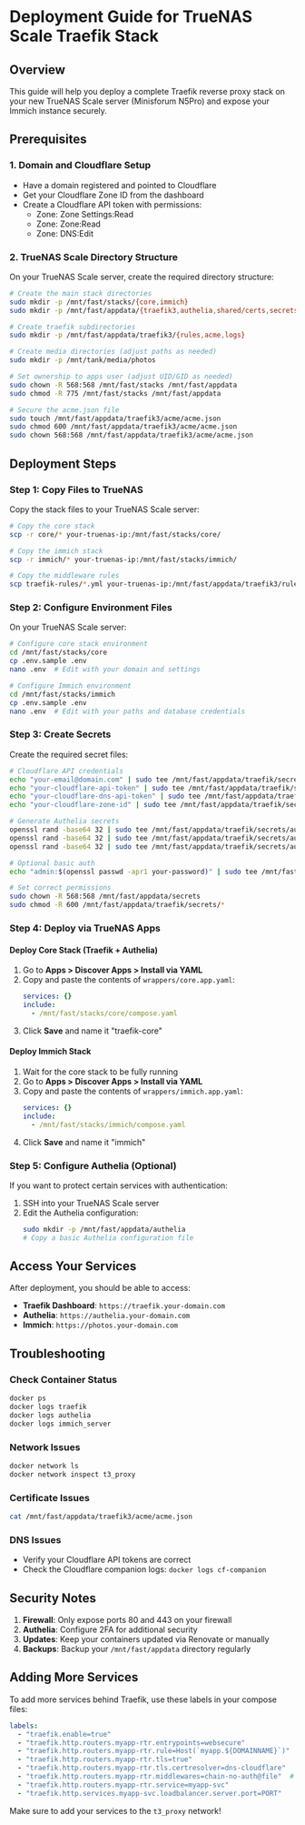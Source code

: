 # Deployment Guide for TrueNAS Scale Traefik Stack

## Overview
This guide will help you deploy a complete Traefik reverse proxy stack on your new TrueNAS Scale server (Minisforum N5Pro) and expose your Immich instance securely.

## Prerequisites

### 1. Domain and Cloudflare Setup
- Have a domain registered and pointed to Cloudflare
- Get your Cloudflare Zone ID from the dashboard
- Create a Cloudflare API token with permissions:
  - Zone: Zone Settings:Read
  - Zone: Zone:Read  
  - Zone: DNS:Edit

### 2. TrueNAS Scale Directory Structure
On your TrueNAS Scale server, create the required directory structure:

```bash
# Create the main stack directories
sudo mkdir -p /mnt/fast/stacks/{core,immich}
sudo mkdir -p /mnt/fast/appdata/{traefik3,authelia,shared/certs,secrets/core,immich}

# Create traefik subdirectories
sudo mkdir -p /mnt/fast/appdata/traefik3/{rules,acme,logs}

# Create media directories (adjust paths as needed)
sudo mkdir -p /mnt/tank/media/photos

# Set ownership to apps user (adjust UID/GID as needed)
sudo chown -R 568:568 /mnt/fast/stacks /mnt/fast/appdata
sudo chmod -R 775 /mnt/fast/stacks /mnt/fast/appdata

# Secure the acme.json file
sudo touch /mnt/fast/appdata/traefik3/acme/acme.json
sudo chmod 600 /mnt/fast/appdata/traefik3/acme/acme.json
sudo chown 568:568 /mnt/fast/appdata/traefik3/acme/acme.json
```

## Deployment Steps

### Step 1: Copy Files to TrueNAS
Copy the stack files to your TrueNAS Scale server:

```bash
# Copy the core stack
scp -r core/* your-truenas-ip:/mnt/fast/stacks/core/

# Copy the immich stack  
scp -r immich/* your-truenas-ip:/mnt/fast/stacks/immich/

# Copy the middleware rules
scp traefik-rules/*.yml your-truenas-ip:/mnt/fast/appdata/traefik3/rules/
```

### Step 2: Configure Environment Files
On your TrueNAS Scale server:

```bash
# Configure core stack environment
cd /mnt/fast/stacks/core
cp .env.sample .env
nano .env  # Edit with your domain and settings

# Configure Immich environment
cd /mnt/fast/stacks/immich  
cp .env.sample .env
nano .env  # Edit with your paths and database credentials
```

### Step 3: Create Secrets
Create the required secret files:

```bash
# Cloudflare API credentials
echo "your-email@domain.com" | sudo tee /mnt/fast/appdata/traefik/secrets/cf_email
echo "your-cloudflare-api-token" | sudo tee /mnt/fast/appdata/traefik/secrets/cf_api_token
echo "your-cloudflare-dns-api-token" | sudo tee /mnt/fast/appdata/traefik/secrets/cf_dns_api_token
echo "your-cloudflare-zone-id" | sudo tee /mnt/fast/appdata/traefik/secrets/cf_zone_id

# Generate Authelia secrets
openssl rand -base64 32 | sudo tee /mnt/fast/appdata/traefik/secrets/authelia_jwt_secret
openssl rand -base64 32 | sudo tee /mnt/fast/appdata/traefik/secrets/authelia_session_secret  
openssl rand -base64 32 | sudo tee /mnt/fast/appdata/traefik/secrets/authelia_storage_encryption_key

# Optional basic auth
echo "admin:$(openssl passwd -apr1 your-password)" | sudo tee /mnt/fast/appdata/traefik/secrets/basic_auth_credentials

# Set correct permissions
sudo chown -R 568:568 /mnt/fast/appdata/secrets
sudo chmod -R 600 /mnt/fast/appdata/traefik/secrets/*
```

### Step 4: Deploy via TrueNAS Apps

#### Deploy Core Stack (Traefik + Authelia)
1. Go to **Apps > Discover Apps > Install via YAML**
2. Copy and paste the contents of `wrappers/core.app.yaml`:
   ```yaml
   services: {}
   include:
     - /mnt/fast/stacks/core/compose.yaml
   ```
3. Click **Save** and name it "traefik-core"

#### Deploy Immich Stack
1. Wait for the core stack to be fully running
2. Go to **Apps > Discover Apps > Install via YAML**
3. Copy and paste the contents of `wrappers/immich.app.yaml`:
   ```yaml
   services: {}
   include:
     - /mnt/fast/stacks/immich/compose.yaml
   ```
4. Click **Save** and name it "immich"

### Step 5: Configure Authelia (Optional)
If you want to protect certain services with authentication:

1. SSH into your TrueNAS Scale server
2. Edit the Authelia configuration:
   ```bash
   sudo mkdir -p /mnt/fast/appdata/authelia
   # Copy a basic Authelia configuration file
   ```

## Access Your Services

After deployment, you should be able to access:

- **Traefik Dashboard**: `https://traefik.your-domain.com`
- **Authelia**: `https://authelia.your-domain.com`  
- **Immich**: `https://photos.your-domain.com`

## Troubleshooting

### Check Container Status
```bash
docker ps
docker logs traefik
docker logs authelia
docker logs immich_server
```

### Network Issues
```bash
docker network ls
docker network inspect t3_proxy
```

### Certificate Issues
```bash
cat /mnt/fast/appdata/traefik3/acme/acme.json
```

### DNS Issues
- Verify your Cloudflare API tokens are correct
- Check the Cloudflare companion logs: `docker logs cf-companion`

## Security Notes

1. **Firewall**: Only expose ports 80 and 443 on your firewall
2. **Authelia**: Configure 2FA for additional security
3. **Updates**: Keep your containers updated via Renovate or manually
4. **Backups**: Backup your `/mnt/fast/appdata` directory regularly

## Adding More Services

To add more services behind Traefik, use these labels in your compose files:

```yaml
labels:
  - "traefik.enable=true"
  - "traefik.http.routers.myapp-rtr.entrypoints=websecure"
  - "traefik.http.routers.myapp-rtr.rule=Host(`myapp.${DOMAINNAME}`)"
  - "traefik.http.routers.myapp-rtr.tls=true"
  - "traefik.http.routers.myapp-rtr.tls.certresolver=dns-cloudflare"
  - "traefik.http.routers.myapp-rtr.middlewares=chain-no-auth@file"  # or chain-authelia@file
  - "traefik.http.routers.myapp-rtr.service=myapp-svc"
  - "traefik.http.services.myapp-svc.loadbalancer.server.port=PORT"
```

Make sure to add your services to the `t3_proxy` network!